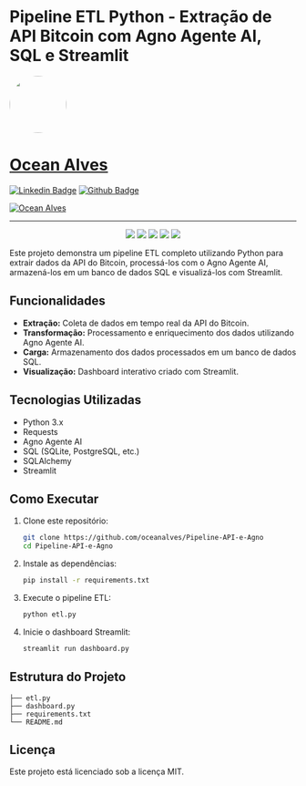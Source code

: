 # Pipeline ETL Python - Extração de API Bitcoin com Agno Agente AI, SQL e Streamlit

<a href="https://www.linkedin.com/in/oceanalves/">
 <img style="border-radius: 50%;" src="https://avatars.githubusercontent.com/u/56139923?v=4" width="100px;" alt=""/>
<h1>Ocean Alves</h1>

[![Linkedin Badge](https://img.shields.io/badge/-OceanAlves-blue?style=flat-square&logo=Linkedin&logoColor=white&link=https://www.linkedin.com/in/oceanalves/)](https://www.linkedin.com/in/oceanalves/)
[![Github Badge](https://img.shields.io/badge/-OceanAlves-c14438?style=flat-square&logo=GitHub&logoColor=white&link=https://github.com/oceanalves/)](https://github.com/oceanalves)

[![Ocean Alves](https://img.shields.io/badge/oceanalves-GitHub-black.svg)](https://github.com//)

<hr>

<p align="center">
    <a alt="GitHub">
        <img src="https://img.shields.io/badge/GitHub-100000?style=for-the-badge&logo=github&logoColor=white" />
    </a>
    <a alt="PostGresql">
        <img src="https://img.shields.io/badge/PostgreSQL-316192?style=for-the-badge&logo=postgresql&logoColor=white" />
    </a>
    <a alt="Vscode">
        <img src="https://img.shields.io/badge/Vscode-007ACC?style=for-the-badge&logo=visual-studio-code&logoColor=white" />
    </a>
    <a alt="Streamlit">
        <img src="https://img.shields.io/badge/Streamlit-FF4B4B?style=for-the-badge&logo=Streamlit&logoColor=white" />
    </a>
    <a alt="Git">
        <img src="https://img.shields.io/badge/GIT-E44C30?style=for-the-badge&logo=git&logoColor=white" />
    </a>
</p>

Este projeto demonstra um pipeline ETL completo utilizando Python para extrair dados da API do Bitcoin, processá-los com o Agno Agente AI, armazená-los em um banco de dados SQL e visualizá-los com Streamlit.

## Funcionalidades

- **Extração:** Coleta de dados em tempo real da API do Bitcoin.
- **Transformação:** Processamento e enriquecimento dos dados utilizando Agno Agente AI.
- **Carga:** Armazenamento dos dados processados em um banco de dados SQL.
- **Visualização:** Dashboard interativo criado com Streamlit.

## Tecnologias Utilizadas

- Python 3.x
- Requests
- Agno Agente AI
- SQL (SQLite, PostgreSQL, etc.)
- SQLAlchemy
- Streamlit

## Como Executar

1. Clone este repositório:

   ```bash
   git clone https://github.com/oceanalves/Pipeline-API-e-Agno
   cd Pipeline-API-e-Agno
   ```

2. Instale as dependências:

   ```bash
   pip install -r requirements.txt
   ```

3. Execute o pipeline ETL:

   ```bash
   python etl.py
   ```

4. Inicie o dashboard Streamlit:
   ```bash
   streamlit run dashboard.py
   ```

## Estrutura do Projeto

```
├── etl.py
├── dashboard.py
├── requirements.txt
└── README.md
```

## Licença

Este projeto está licenciado sob a licença MIT.
